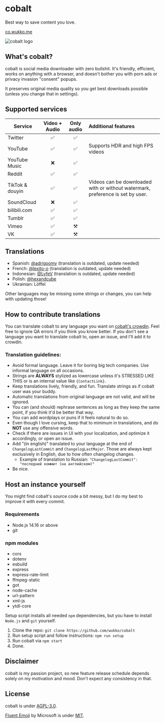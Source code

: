 # cobalt
Best way to save content you love.

[co.wukko.me](https://co.wukko.me/)

![cobalt logo](https://raw.githubusercontent.com/wukko/cobalt/current/src/front/icons/wide.png "cobalt logo")

## What's cobalt?
cobalt is social media downloader with zero bullshit. It's friendly, efficient, works on anything with a browser, and doesn't bother you with porn ads or privacy invasion "consent" popups.

It preserves original media quality so you get best downloads possible (unless you change that in settings).

## Supported services
| Service | Video + Audio | Only audio | Additional features |
| --------          | :---:  | :---: | :----- |
| Twitter           | ✅    | ✅ |  |
| YouTube           | ✅    | ✅ | Supports HDR and high FPS videos |
| YouTube Music     | ❌    | ✅ |  |
| Reddit            | ✅    | ✅ |  |
| TikTok & douyin   | ✅    | ✅ | Videos can be downloaded with or without watermark, preference is set by user. |
| SoundCloud        | ❌    | ✅ |  |
| bilibili.com      | ✅    | ✅ |  |
| Tumblr            | ✅    | ✅ |  |
| Vimeo             | ✅    | ⚒️ |  |
| VK                | ✅    | ⚒️ |  |

## Translations
- Spanish: [@adrigoomy](https://github.com/adrigoomy) (translation is outdated, update needed)
- French: [@lexito-o](https://github.com/lexito-o) (translation is outdated, update needed)
- Indonesian: [@LyfeV](https://github.com/LyfeV) (translation is outdated, update needed)
- Polish: [@hexandcube](https://github.com/hexandcube)
- Ukrainian: Löffel

Other languages may be missing some strings or changes, you can help with updating those!

## How to contribute translations
You can translate cobalt to any language you want on [cobalt's crowdin](https://crowdin.com/project/cobalt). Feel free to ignore QA errors if you think you know better. If you don't see a language you want to translate cobalt to, open an issue, and I'll add it to crowdin.

### Translation guidelines:
- Avoid formal language. Leave it for boring big tech companies. Use informal language on all occasions.
- Strings are **ALWAYS** stylized as lowercase unless it's STRESSED LIKE THIS or is an internal value like `{ContactLink}`.
- Keep translations lively, friendly, and fun. Translate strings as if cobalt user was your buddy.
- Automatic translations from original language are not valid, and will be ignored.
- You can (and should) rephrase sentences as long as they keep the same point, if you think it'd be better that way.
- You can add wordplays or puns if it feels natural to do so.
- Even though I love cursing, keep that to minimum in translations, and do **NOT** use any offensive words.
- Check if there are issues in UI with your localization, and optimize it accordingly, or open an issue.
- Add "(in english)" translated to your language at the end of `ChangelogLastCommit` and `ChangelogLastMajor`. Those are always kept exclusively in English, due to how often changelog changes.
    - Example of translation to Russian: `"ChangelogLastCommit": "последний коммит (на английском)"`
- Be nice.

## Host an instance yourself
You might find cobalt's source code a bit messy, but I do my best to improve it with every commit.

### Requirements
- Node.js 14.16 or above
- git

### npm modules
- cors
- dotenv
- esbuild
- express
- express-rate-limit
- ffmpeg-static
- got
- node-cache
- url-pattern
- xml-js
- ytdl-core

Setup script installs all needed `npm` dependencies, but you have to install `Node.js` and `git` yourself.

1. Clone the repo: `git clone https://github.com/wukko/cobalt`
2. Run setup script and follow instructions: `npm run setup`
3. Run cobalt via `npm start`
4. Done.

## Disclaimer
cobalt is my passion project, so new feature release schedule depends solely on my motivation and mood. Don't expect any consistency in that.

## License
cobalt is under [AGPL-3.0](https://github.com/wukko/cobalt/blob/current/LICENSE).

[Fluent Emoji](https://github.com/microsoft/fluentui-emoji) by Microsoft is under [MIT](https://github.com/microsoft/fluentui-emoji/blob/main/LICENSE).
